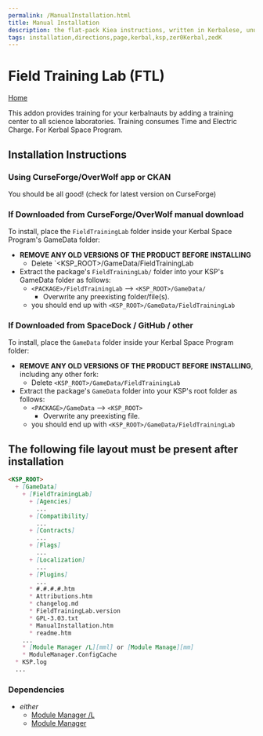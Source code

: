 ```yaml
---
permalink: /ManualInstallation.html
title: Manual Installation
description: the flat-pack Kiea instructions, written in Kerbalese, unusally present
tags: installation,directions,page,kerbal,ksp,zer0Kerbal,zedK
---
```

<!-- ManualInstallation.md v1.1.8.1
Field Training Lab (FTL)
created: 01 Oct 2019
updated: 29 Jul 2022 -->

<!-- based upon work by Lisias -->

# Field Training Lab (FTL)

[Home](./index.md)

This addon provides training for your kerbalnauts by adding a training center to all science laboratories. Training consumes Time and Electric Charge. For Kerbal Space Program.

## Installation Instructions

### Using CurseForge/OverWolf app or CKAN

You should be all good! (check for latest version on CurseForge)

### If Downloaded from CurseForge/OverWolf manual download

To install, place the `FieldTrainingLab` folder inside your Kerbal Space Program's GameData folder:

* **REMOVE ANY OLD VERSIONS OF THE PRODUCT BEFORE INSTALLING**
  * Delete `<KSP_ROOT>/GameData/FieldTrainingLab
* Extract the package's `FieldTrainingLab/` folder into your KSP's GameData folder as follows:
  * `<PACKAGE>/FieldTrainingLab` --> `<KSP_ROOT>/GameData/`
    * Overwrite any preexisting folder/file(s).
  * you should end up with `<KSP_ROOT>/GameData/FieldTrainingLab`

### If Downloaded from SpaceDock / GitHub / other

To install, place the `GameData` folder inside your Kerbal Space Program folder:

* **REMOVE ANY OLD VERSIONS OF THE PRODUCT BEFORE INSTALLING**, including any other fork:
  * Delete `<KSP_ROOT>/GameData/FieldTrainingLab`
* Extract the package's `GameData` folder into your KSP's root folder as follows:
  * `<PACKAGE>/GameData` --> `<KSP_ROOT>`
    * Overwrite any preexisting file.
  * you should end up with `<KSP_ROOT>/GameData/FieldTrainingLab`

## The following file layout must be present after installation

```markdown
<KSP_ROOT>
  + [GameData]
    + [FieldTrainingLab]
      + [Agencies]
        ...
      + [Compatibility]
        ...
      + [Contracts]
        ...
      + [Flags]
        ...
      + [Localization]
        ...
      + [Plugins]
        ...
      * #.#.#.#.htm
      * Attributions.htm
      * changelog.md
      * FieldTrainingLab.version
      * GPL-3.03.txt
      * ManualInstallation.htm
      * readme.htm
    ...
    * [Module Manager /L][mml] or [Module Manage][mm]
    * ModuleManager.ConfigCache
  * KSP.log
  ...
```

### Dependencies

* *either*
  * [Module Manager /L][mml]
  * [Module Manager][mm]

[mm]: https://forum.kerbalspaceprogram.com/index.php?/topic/50533-*/ "Module Manager"
[mml]: https://github.com/net-lisias-ksp/ModuleManager "Module Manager /L"
